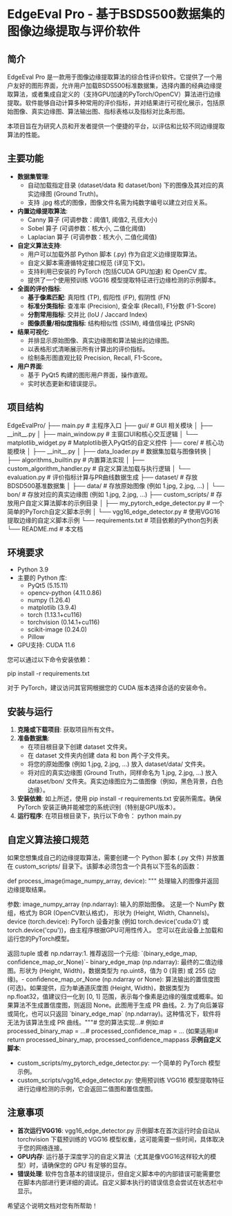 # **EdgeEval Pro \- 基于BSDS500数据集的图像边缘提取与评价软件**

## **简介**

EdgeEval Pro 是一款用于图像边缘提取算法的综合性评价软件。它提供了一个用户友好的图形界面，允许用户加载BSDS500标准数据集，选择内置的经典边缘提取算法，或者集成自定义的（支持GPU加速的PyTorch/OpenCV）算法进行边缘提取。软件能够自动计算多种常用的评价指标，并对结果进行可视化展示，包括原始图像、真实边缘图、算法输出图、指标表格以及指标对比条形图。

本项目旨在为研究人员和开发者提供一个便捷的平台，以评估和比较不同边缘提取算法的性能。

## **主要功能**

* **数据集管理**:
  * 自动加载指定目录 (dataset/data 和 dataset/bon) 下的图像及其对应的真实边缘图 (Ground Truth)。
  * 支持 .jpg 格式的图像，图像文件名需为纯数字编号以建立对应关系。
* **内置边缘提取算法**:
  * Canny 算子 (可调参数：阈值1, 阈值2, 孔径大小)
  * Sobel 算子 (可调参数：核大小, 二值化阈值)
  * Laplacian 算子 (可调参数：核大小, 二值化阈值)
* **自定义算法支持**:
  * 用户可以加载外部 Python 脚本 (.py) 作为自定义边缘提取算法。
  * 自定义脚本需遵循特定接口规范 (详见下文)。
  * 支持利用已安装的 PyTorch (包括CUDA GPU加速) 和 OpenCV 库。
  * 提供了一个使用预训练 VGG16 模型提取特征进行边缘检测的示例脚本。
* **全面的评价指标**:
  * **基于像素匹配**: 真阳性 (TP), 假阳性 (FP), 假阴性 (FN)
  * **标准分类指标**: 查准率 (Precision), 查全率 (Recall), F1分数 (F1-Score)
  * **分割常用指标**: 交并比 (IoU / Jaccard Index)
  * **图像质量/相似度指标**: 结构相似性 (SSIM), 峰值信噪比 (PSNR)
* **结果可视化**:
  * 并排显示原始图像、真实边缘图和算法输出的边缘图。
  * 以表格形式清晰展示所有计算出的评价指标。
  * 绘制条形图直观比较 Precision, Recall, F1-Score。
* **用户界面**:
  * 基于 PyQt5 构建的图形用户界面，操作直观。
  * 实时状态更新和错误提示。

## **项目结构**

EdgeEvalPro/
├── main.py                     \# 主程序入口
├── gui/                        \# GUI 相关模块
│   ├── \_\_init\_\_.py
│   ├── main\_window.py          \# 主窗口UI和核心交互逻辑
│   └── matplotlib\_widget.py    \# Matplotlib嵌入PyQt5的自定义控件
├── core/                       \# 核心功能模块
│   ├── \_\_init\_\_.py
│   ├── data\_loader.py          \# 数据集加载与图像转换
│   ├── algorithms\_builtin.py   \# 内置算法实现
│   ├── custom\_algorithm\_handler.py \# 自定义算法加载与执行逻辑
│   └── evaluation.py           \# 评价指标计算与PR曲线数据生成
├── dataset/                    \# 存放BDSD500基准数据集
│   ├── data/                   \# 存放原始图像 (例如 1.jpg, 2.jpg, ...)
│   └── bon/                    \# 存放对应的真实边缘图 (例如 1.jpg, 2.jpg, ...)
├── custom\_scripts/             \# 存放用户自定义算法脚本的示例目录
│   ├── my\_pytorch\_edge\_detector.py \# 一个简单的PyTorch自定义脚本示例
│   └── vgg16\_edge\_detector.py      \# 使用VGG16提取边缘的自定义脚本示例
└── requirements.txt            \# 项目依赖的Python包列表
└── README.md                   \# 本文档

## **环境要求**

* Python 3.9
* 主要的 Python 库:
  * PyQt5 (5.15.11)
  * opencv-python (4.11.0.86)
  * numpy (1.26.4)
  * matplotlib (3.9.4)
  * torch (1.13.1+cu116)
  * torchvision (0.14.1+cu116)
  * scikit-image (0.24.0)
  * Pillow
* GPU支持: CUDA 11.6

您可以通过以下命令安装依赖：

pip install \-r requirements.txt

对于 PyTorch，建议访问其官网根据您的 CUDA 版本选择合适的安装命令。

## **安装与运行**

1. **克隆或下载项目**:
   获取项目所有文件。
2. **准备数据集**:
   * 在项目根目录下创建 dataset 文件夹。
   * 在 dataset 文件夹内创建 data 和 bon 两个子文件夹。
   * 将您的原始图像 (例如 1.jpg, 2.jpg, ...) 放入 dataset/data/ 文件夹。
   * 将对应的真实边缘图 (Ground Truth，同样命名为 1.jpg, 2.jpg, ...) 放入 dataset/bon/ 文件夹。真实边缘图应为二值图像（例如，黑色背景，白色边缘）。
3. **安装依赖**:
   如上所述，使用 pip install \-r requirements.txt 安装所需库。确保 PyTorch 安装正确并能被您的系统识别（特别是GPU版本）。
4. **运行程序**:
   在项目根目录下，执行以下命令：
   python main.py

## **自定义算法接口规范**

如果您想集成自己的边缘提取算法，需要创建一个 Python 脚本 (.py 文件) 并放置在 custom\_scripts/ 目录下。该脚本必须包含一个具有以下签名的函数：

def process\_image(image\_numpy\_array, device):
"""
处理输入的图像并返回边缘提取结果。

参数:
image\_numpy\_array (np.ndarray): 输入的原始图像。
这是一个 NumPy 数组，格式为 BGR (OpenCV默认格式)，
形状为 (Height, Width, Channels)。
device (torch.device):        PyTorch 设备对象 (例如 torch.device('cuda:0') 或
torch.device('cpu'))，由主程序根据GPU可用性传入。
您可以在此设备上加载和运行您的PyTorch模型。

返回:tuple 或者 np.ndarray:1\. 推荐返回一个元组: \`(binary\_edge\_map, confidence\_map\_or\_None)\`\- binary\_edge\_map (np.ndarray): 最终的二值边缘图。形状为 (Height, Width)，数据类型为 np.uint8，值为 0 (背景) 或 255 (边缘)。\- confidence\_map\_or\_None (np.ndarray or None): 算法输出的置信度图 (可选)。如果提供，应为单通道灰度图 (Height, Width)，数据类型为 np.float32，值建议归一化到 \[0, 1\] 范围，表示每个像素是边缘的强度或概率。如果算法不生成置信度图，则返回 None。此图用于生成 PR 曲线。2\. 为了向后兼容或简化，也可以只返回 \`binary\_edge\_map\` (np.ndarray)。这种情况下，软件将无法为该算法生成 PR 曲线。"""\# 您的算法实现...\# 例如:\# processed\_binary\_map \= ...\# processed\_confidence\_map \= ... (如果适用)\# return processed\_binary\_map, processed\_confidence\_mappass
**示例自定义脚本**:

* custom\_scripts/my\_pytorch\_edge\_detector.py: 一个简单的 PyTorch 模型示例。
* custom\_scripts/vgg16\_edge\_detector.py: 使用预训练 VGG16 模型提取特征进行边缘检测的示例，它会返回二值图和置信度图。

## **注意事项**

* **首次运行VGG16**: vgg16\_edge\_detector.py 示例脚本在首次运行时会自动从 torchvision 下载预训练的 VGG16 模型权重，这可能需要一些时间，具体取决于您的网络连接。
* **GPU内存**: 运行基于深度学习的自定义算法（尤其是像VGG16这样较大的模型）时，请确保您的 GPU 有足够的显存。
* **错误处理**: 软件包含基本的错误提示，但自定义脚本中的内部错误可能需要您在脚本内部进行更详细的调试。自定义脚本执行的错误信息会尝试在状态栏中显示。

希望这个说明文档对您有所帮助！
